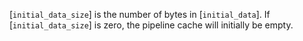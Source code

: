 [`initial_data_size`] is the number of bytes in [`initial_data`].
If [`initial_data_size`] is zero, the pipeline cache will initially be
empty.